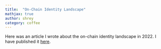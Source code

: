 ```yaml
---
title:  "On-Chain Identity Landscape"
mathjax: true
author: shrey
category: coffee
---
```


Here was an article I wrote about the on-chain identity landscape in 2022. I have published it [here](https://mirror.xyz/shreyjain.eth/TyBzMOegl3rMNxpAFoJ36MjE0pGfdLcrVCBgy-x3qS8). 
